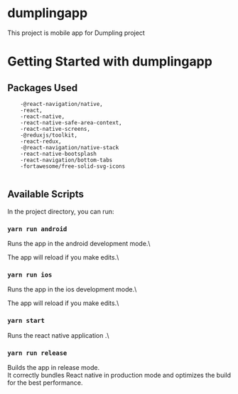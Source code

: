 # dumplingapp

This project is mobile app for Dumpling project

# Getting Started with dumplingapp

## Packages Used

```
    -@react-navigation/native,
    -react,
    -react-native,
    -react-native-safe-area-context,
    -react-native-screens,
    -@reduxjs/toolkit,
    -react-redux,
    -@react-navigation/native-stack
    -react-native-bootsplash
    -react-navigation/bottom-tabs
    -fortawesome/free-solid-svg-icons
    
```

## Available Scripts

In the project directory, you can run:

### `yarn run android`

Runs the app in the android development mode.\

The app will reload if you make edits.\

### `yarn run ios`

Runs the app in the ios development mode.\

The app will reload if you make edits.\

### `yarn start`

Runs the react native application .\

### `yarn run release`

Builds the app in release mode.\
It correctly bundles React native in production mode and optimizes the build for the best performance.

